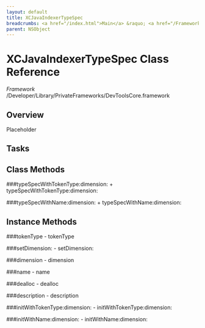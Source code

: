 ```yaml
---
layout: default
title: XCJavaIndexerTypeSpec
breadcrumbs: <a href="/index.html">Main</a> &raquo; <a href="/Frameworks.html">Framework</a> &raquo; <a href="/Frameworks/DevToolsCore.html">DevToolsCore</a> &raquo; XCJavaIndexerTypeSpec
parent: NSObject 
---
```

# XCJavaIndexerTypeSpec Class Reference

*Framework* /Developer/Library/PrivateFrameworks/DevToolsCore.framework

## Overview

Placeholder

## Tasks

## Class Methods

<a name="+typeSpecWithTokenType:dimension:"></a>
###typeSpecWithTokenType:dimension:
    + typeSpecWithTokenType:dimension:

<a name="+typeSpecWithName:dimension:"></a>
###typeSpecWithName:dimension:
    + typeSpecWithName:dimension:

## Instance Methods

<a name="-tokenType"></a>
###tokenType
    - tokenType

<a name="-setDimension:"></a>
###setDimension:
    - setDimension:

<a name="-dimension"></a>
###dimension
    - dimension

<a name="-name"></a>
###name
    - name

<a name="-dealloc"></a>
###dealloc
    - dealloc

<a name="-description"></a>
###description
    - description

<a name="-initWithTokenType:dimension:"></a>
###initWithTokenType:dimension:
    - initWithTokenType:dimension:

<a name="-initWithName:dimension:"></a>
###initWithName:dimension:
    - initWithName:dimension:

